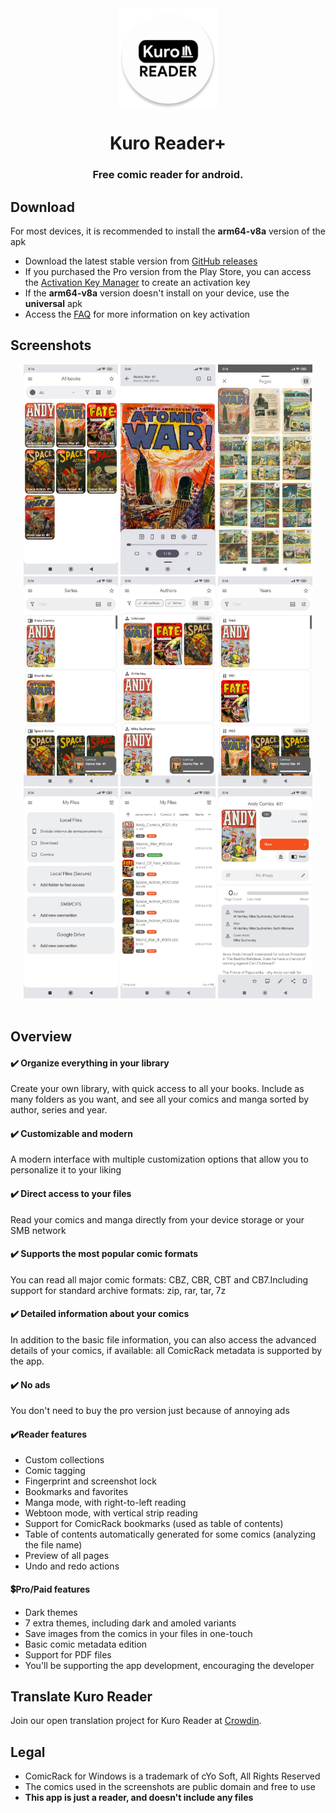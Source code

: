 <div align="center">
<img width="" src="img/kuro_icon.png"  width=160 height=160  align="center">

# Kuro Reader+
### Free comic reader for android.
</div>

## Download

For most devices, it is recommended to install the **arm64-v8a** version of the apk

- Download the latest stable version from [GitHub releases](https://github.com/VandersonQk/KuroReaderReleases/releases/latest)
- If you purchased the Pro version from the Play Store, you can access the [Activation Key Manager](https://reader.kurotoshiro.com.br/licence_manager/) to create an activation key
- If the **arm64-v8a** version doesn't install on your device, use the **universal** apk
- Access the [FAQ](faq.md) for more information on key activation

## Screenshots

<div align="center">
<div>
<img src="img/screenshots/1.jpg" width="30%" />
<img src="img/screenshots/2.jpg" width="30%" />
<img src="img/screenshots/3.jpg" width="30%" />
<img src="img/screenshots/4.jpg" width="30%" />
<img src="img/screenshots/5.jpg" width="30%" />
<img src="img/screenshots/6.jpg" width="30%" />
<img src="img/screenshots/7.jpg" width="30%" />
<img src="img/screenshots/8.jpg" width="30%" />
<img src="img/screenshots/9.jpg" width="30%" />
</div>
</div>

<br>

## Overview

#### ✔️ Organize everything in your library
Create your own library, with quick access to all your books. Include as many folders as you want, and see all your comics and manga sorted by author, series and year.


#### ✔️ Customizable and modern
A modern interface with multiple customization options that allow you to personalize it to your liking

#### ✔️ Direct access to your files
Read your comics and manga directly from your device storage or your SMB network

#### ✔️ Supports the most popular comic formats
You can read all major comic formats:  CBZ, CBR, CBT and CB7.Including support for standard archive formats: zip, rar, tar, 7z

#### ✔️ Detailed information about your comics
In addition to the basic file information, you can also access the advanced details of your comics, if available: all ComicRack metadata is supported by the app.

#### ✔️ No ads
You don't need to buy the pro version just because of annoying ads

#### ✔️Reader features

* Custom collections
* Comic tagging
* Fingerprint and screenshot lock
* Bookmarks and favorites
* Manga mode, with right-to-left reading
* Webtoon mode, with vertical strip reading
* Support for ComicRack bookmarks (used as table of contents)
* Table of contents automatically generated for some comics (analyzing the file name)
* Preview of all pages
* Undo and redo actions


#### 💲Pro/Paid features
* Dark themes
* 7 extra themes, including dark and amoled variants
* Save images from the comics in your files in one-touch
* Basic comic metadata edition
* Support for PDF files
* You'll be supporting the app development, encouraging the developer


## Translate Kuro Reader

Join our open translation project for Kuro Reader at [Crowdin](https://crowdin.com/project/kuroreader).


## Legal

* ComicRack for Windows is a trademark of cYo Soft, All Rights Reserved
* The comics used in the screenshots are public domain and free to use
* **This app is just a reader, and doesn't include any files**




